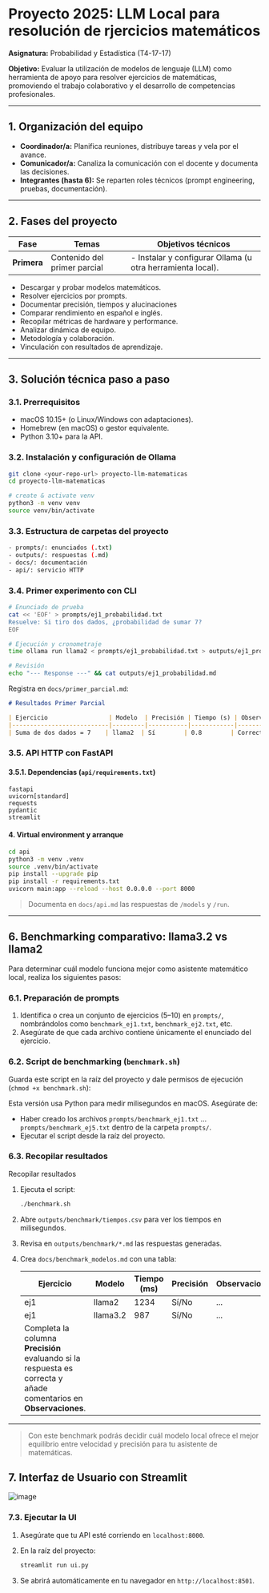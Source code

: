 # Proyecto 2025: LLM Local para resolución de rjercicios matemáticos

**Asignatura:** Probabilidad y Estadística (T4-17-17)

**Objetivo:** Evaluar la utilización de modelos de lenguaje (LLM) como herramienta de apoyo para resolver ejercicios de matemáticas, promoviendo el trabajo colaborativo y el desarrollo de competencias profesionales.

---

## 1. Organización del equipo

* **Coordinador/a:** Planifica reuniones, distribuye tareas y vela por el avance.
* **Comunicador/a:** Canaliza la comunicación con el docente y documenta las decisiones.
* **Integrantes (hasta 6):** Se reparten roles técnicos (prompt engineering, pruebas, documentación).

---

## 2. Fases del proyecto

| Fase        | Temas                        | Objetivos técnicos                                         |
| ----------- | ---------------------------- | ---------------------------------------------------------- |
| **Primera** | Contenido del primer parcial | - Instalar y configurar Ollama (u otra herramienta local). |

* Descargar y probar modelos matemáticos.
* Resolver ejercicios por prompts.
* Documentar precisión, tiempos y alucinaciones
* Comparar rendimiento en español e inglés.
* Recopilar métricas de hardware y performance.
* Analizar dinámica de equipo.
* Metodología y colaboración.
* Vinculación con resultados de aprendizaje.


---

## 3. Solución técnica paso a paso

### 3.1. Prerrequisitos

* macOS 10.15+ (o Linux/Windows con adaptaciones).
* Homebrew (en macOS) o gestor equivalente.
* Python 3.10+ para la API.

### 3.2. Instalación y configuración de Ollama

```bash
git clone <your-repo-url> proyecto-llm-matematicas
cd proyecto-llm-matematicas

# create & activate venv
python3 -m venv venv
source venv/bin/activate
```

### 3.3. Estructura de carpetas del proyecto

```bash
- prompts/: enunciados (.txt)
- outputs/: respuestas (.md)
- docs/: documentación
- api/: servicio HTTP
```

### 3.4. Primer experimento con CLI

```bash
# Enunciado de prueba
cat << 'EOF' > prompts/ej1_probabilidad.txt
Resuelve: Si tiro dos dados, ¿probabilidad de sumar 7?
EOF

# Ejecución y cronometraje
time ollama run llama2 < prompts/ej1_probabilidad.txt > outputs/ej1_probabilidad.md

# Revisión
echo "--- Response ---" && cat outputs/ej1_probabilidad.md
```

Registra en `docs/primer_parcial.md`:

```markdown
# Resultados Primer Parcial

| Ejercicio                 | Modelo  | Precisión | Tiempo (s) | Observaciones            |
|---------------------------|---------|-----------|------------|--------------------------|
| Suma de dos dados = 7    | llama2  | Sí        | 0.8        | Correcto, sin alucinaciones |
```

### 3.5. API HTTP con FastAPI

#### 3.5.1. Dependencias (`api/requirements.txt`)

```text
fastapi
uvicorn[standard]
requests
pydantic
streamlit
```

#### 4. Virtual environment y arranque

```bash
cd api
python3 -m venv .venv
source .venv/bin/activate
pip install --upgrade pip
pip install -r requirements.txt
uvicorn main:app --reload --host 0.0.0.0 --port 8000
```

> Documenta en `docs/api.md` las respuestas de `/models` y `/run`.

---

## 6. Benchmarking comparativo: llama3.2 vs llama2

Para determinar cuál modelo funciona mejor como asistente matemático local, realiza los siguientes pasos:

### 6.1. Preparación de prompts

1. Identifica o crea un conjunto de ejercicios (5–10) en `prompts/`, nombrándolos como `benchmark_ej1.txt`, `benchmark_ej2.txt`, etc.
2. Asegúrate de que cada archivo contiene únicamente el enunciado del ejercicio.

### 6.2. Script de benchmarking (`benchmark.sh`)

Guarda este script en la raíz del proyecto y dale permisos de ejecución (`chmod +x benchmark.sh`):

Esta versión usa Python para medir milisegundos en macOS. Asegúrate de:

* Haber creado los archivos `prompts/benchmark_ej1.txt` … `prompts/benchmark_ej5.txt` dentro de la carpeta `prompts/`.
* Ejecutar el script desde la raíz del proyecto.

### 6.3. Recopilar resultados

Recopilar resultados

1. Ejecuta el script:

   ```bash
   ./benchmark.sh
   ```
2. Abre `outputs/benchmark/tiempos.csv` para ver los tiempos en milisegundos.
3. Revisa en `outputs/benchmark/*.md` las respuestas generadas.
4. Crea `docs/benchmark_modelos.md` con una tabla:

   | Ejercicio                                                                                                         | Modelo   | Tiempo (ms) | Precisión | Observaciones |
   | ----------------------------------------------------------------------------------------------------------------- | -------- | ----------- | --------- | ------------- |
   | ej1                                                                                                               | llama2   | 1234        | Sí/No     | ...           |
   | ej1                                                                                                               | llama3.2 | 987         | Sí/No     | ...           |
   | Completa la columna **Precisión** evaluando si la respuesta es correcta y añade comentarios en **Observaciones**. |          |             |           |               |

---

> Con este benchmark podrás decidir cuál modelo local ofrece el mejor equilibrio entre velocidad y precisión para tu asistente de matemáticas.


## 7. Interfaz de Usuario con Streamlit


![image](https://github.com/user-attachments/assets/27228ff6-cd08-49c7-a8e3-be546a0a5739)


### 7.3. Ejecutar la UI

1. Asegúrate que tu API esté corriendo en `localhost:8000`.
2. En la raíz del proyecto:

   ```bash
   streamlit run ui.py
   ```
3. Se abrirá automáticamente en tu navegador en `http://localhost:8501`.
